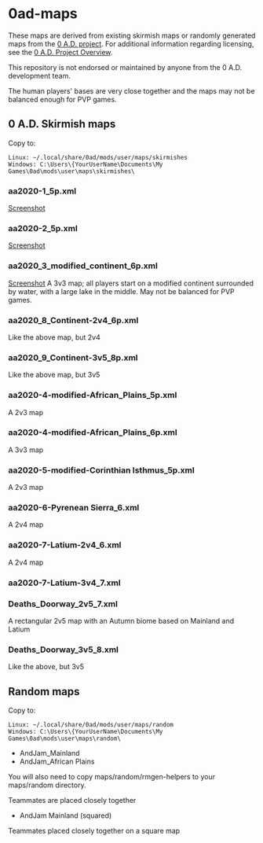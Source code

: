 # 0ad-maps

These maps are derived from existing skirmish maps or randomly
generated maps from the [0 A.D. project](https://play0ad.com/). For
additional information regarding licensing, see the [0 A.D. Project
Overview](https://play0ad.com/game-info/project-overview/).

This repository is not endorsed or maintained by anyone from the
0 A.D. development team.

The human players' bases are very close together and the maps may not
be balanced enough for PVP games.

## 0 A.D. Skirmish maps

Copy to:

    Linux: ~/.local/share/0ad/mods/user/maps/skirmishes
    Windows: C:\Users\{YourUserName\Documents\My Games\0ad\mods\user\maps\skirmishes\

### aa2020-1_5p.xml

[Screenshot](https://wildfiregames.com/forum/index.php?/topic/28733-map-aa2020-1-2v3/)

### aa2020-2_5p.xml

[Screenshot](https://wildfiregames.com/forum/index.php?/topic/28724-map-aa2020-2-2v3/&do=findComment&comment=403465)

### aa2020_3_modified_continent_6p.xml

[Screenshot](https://wildfiregames.com/forum/index.php?/topic/28740-new-skirmish-map-3v3-modified-continent/)
A 3v3 map; all players start on a modified continent surrounded by
water, with a large lake in the middle. May not be balanced for PVP games.

### aa2020_8_Continent-2v4_6p.xml

Like the above map, but 2v4

### aa2020_9_Continent-3v5_8p.xml

Like the above map, but 3v5

### aa2020-4-modified-African_Plains_5p.xml

A 2v3 map

### aa2020-4-modified-African_Plains_6p.xml

A 3v3 map

### aa2020-5-modified-Corinthian Isthmus_5p.xml

A 2v3 map

### aa2020-6-Pyrenean Sierra_6.xml

A 2v4 map

### aa2020-7-Latium-2v4_6.xml

A 2v4 map

### aa2020-7-Latium-3v4_7.xml

### Deaths_Doorway_2v5_7.xml

A rectangular 2v5 map with an Autumn biome based on Mainland and Latium

### Deaths_Doorway_3v5_8.xml

Like the above, but 3v5



## Random maps

Copy to:

    Linux: ~/.local/share/0ad/mods/user/maps/random
    Windows: C:\Users\{YourUserName\Documents\My Games\0ad\mods\user\maps\random\

* AndJam_Mainland
* AndJam_African Plains

You will also need to copy maps/random/rmgen-helpers to your maps/random directory.

Teammates are placed closely together

* AndJam Mainland (squared)

Teammates placed closely together on a square map
